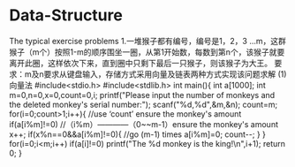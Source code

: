 # Data-Structure
The typical exercise problems
1.一堆猴子都有编号，编号是1，2，3 ...m，这群猴子（m个）按照1-m的顺序围坐一圈，从第1开始数，每数到第n个，该猴子就要离开此圈，这样依次下来，直到圈中只剩下最后一只猴子，则该猴子为大王。
要求：m及n要求从键盘输入，存储方式采用向量及链表两种方式实现该问题求解
(1)向量法
#include<stdio.h>
#include<stdlib.h>
int main(){
	int a[1000];
	int m=0,n=0,x=0,count=0,i;
	printf("Please input the number of monkeys and the deleted monkey's serial number:");
	scanf("%d,%d",&m,&n);
	count=m;
	for(i=0;count>1;i++){         //use ‘count’ ensure the monkey's amount
		if(a[i%m]!=0)              //（i%m）————（0~~m-1）ensure the monkey's amount
            x++;
		if(x%n==0&&a[i%m]!=0){      //go (m-1) times
		    a[i%m]=0;
		    count--;
        }
}
	for(i=0;i<m;i++)
		if(a[i]!=0)
			printf("The %d monkey is the king!\n",i+1);
		return 0;
}

